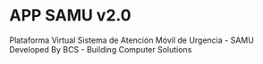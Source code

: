 # APP SAMU v2.0
Plataforma Virtual Sistema de Atención Móvil de Urgencia - SAMU
Developed By BCS - Building Computer Solutions
